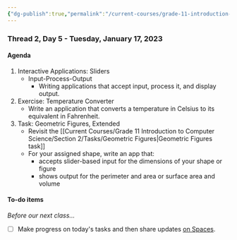 ```yaml
---
{"dg-publish":true,"permalink":"/current-courses/grade-11-introduction-to-computer-science/section-2/thread-2/day-5/","dgHomeLink":false}
---
```


### Thread 2, Day 5 - Tuesday, January 17, 2023

#### Agenda

1. Interactive Applications: Sliders
	- Input-Process-Output
		- Writing applications that accept input, process it, and display output.
2. Exercise: Temperature Converter
	-  Write an application that converts a temperature in Celsius to its equivalent in Fahrenheit.
3. Task: Geometric Figures, Extended
	- Revisit the [[Current Courses/Grade 11 Introduction to Computer Science/Section 2/Tasks/Geometric Figures|Geometric Figures task]]
	- For your assigned shape, write an app that:
		- accepts slider-based input for the dimensions of your shape or figure
		- shows output for the perimeter and area or surface area and volume
	  
#### To-do items
*Before our next class...*
- [ ] Make progress on today's tasks and then share updates [on Spaces](https://ca.spacesedu.com/).
